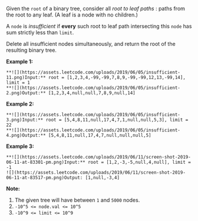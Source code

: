 Given the `root` of a binary tree, consider all _root to leaf paths_ : paths
from the root to any leaf.  (A leaf is a node with no children.)

A `node` is _insufficient_ if  **every** such root to leaf path intersecting
this `node` has sum strictly less than `limit`.

Delete all insufficient nodes simultaneously, and return the root of the
resulting binary tree.



**Example 1:**

    
    
    **![](https://assets.leetcode.com/uploads/2019/06/05/insufficient-11.png)Input:** root = [1,2,3,4,-99,-99,7,8,9,-99,-99,12,13,-99,14], limit = 1
    **![](https://assets.leetcode.com/uploads/2019/06/05/insufficient-2.png)Output:** [1,2,3,4,null,null,7,8,9,null,14]
    

**Example 2:**

    
    
    **![](https://assets.leetcode.com/uploads/2019/06/05/insufficient-3.png)Input:** root = [5,4,8,11,null,17,4,7,1,null,null,5,3], limit = 22
    **![](https://assets.leetcode.com/uploads/2019/06/05/insufficient-4.png)Output:** [5,4,8,11,null,17,4,7,null,null,null,5]



**Example 3:**

    
    
    **![](https://assets.leetcode.com/uploads/2019/06/11/screen-shot-2019-06-11-at-83301-pm.png)Input:** root = [1,2,-3,-5,null,4,null], limit = -1
    ![](https://assets.leetcode.com/uploads/2019/06/11/screen-shot-2019-06-11-at-83517-pm.png)Output: [1,null,-3,4]



**Note:**

  1. The given tree will have between `1` and `5000` nodes.
  2. `-10^5 <= node.val <= 10^5`
  3. `-10^9 <= limit <= 10^9`



